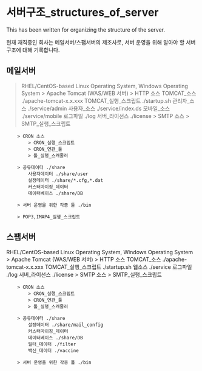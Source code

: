 # 서버구조_structures_of_server
This has been written for organizing the structure of the server.

현재 재직중인 회사는 메일서버/스팸서버의 제조사로, 서버 운영을 위해 알아야 할 서버구조에 대해 기록합니다.

## 메일서버
> RHEL/CentOS-based Linux Operating System, Windows Operating System
    > Apache Tomcat (WAS/WEB 서버)
        > HTTP 소스
            TOMCAT_소스 ./apache-tomcat-x.x.xxx
                TOMCAT_실행_스크립트 ./startup.sh
            관리자_소스 ./service/admin
            사용자_소스 ./service/index.ds
            모바일_소스 ./service/mobile
            로그파일 ./log
            서버_라이선스 ./license
        > SMTP 소스
            > SMTP_실행_스크립트

        > CRON 소스
            > CRON_실행_스크립트
            > CRON_연관_툴
            > 툴_실행_스캐줄러

        > 공유데이터 ./share
            사용자데이터 ./share/user
            설정데이터 ./share/*.cfg,*.dat
            커스터마이징_데이터
            데이터베이스 ./share/DB

        > 서버 운영을 위한 각종 툴 ./bin
        
        > POP3,IMAP4_실행_스크립트

## 스팸서버
RHEL/CentOS-based Linux Operating System, Windows Operating System
    > Apache Tomcat (WAS/WEB 서버)
        > HTTP 소스
            TOMCAT_소스 ./apache-tomcat-x.x.xxx
                TOMCAT_실행_스크립트 ./startup.sh
            웹소스 ./service
            로그파일 ./log
            서버_라이선스 ./license
        > SMTP 소스
            > SMTP_실행_스크립트

        > CRON 소스
            > CRON_실행_스크립트
            > CRON_연관_툴
            > 툴_실행_스캐줄러

        > 공유데이터 ./share
            설정데이터 ./share/mail_config
            커스터마이징_데이터
            데이터베이스 ./share/DB
            필터_데이터 ./filter
            백신_데이터 ./vaccine

        > 서버 운영을 위한 각종 툴 ./bin